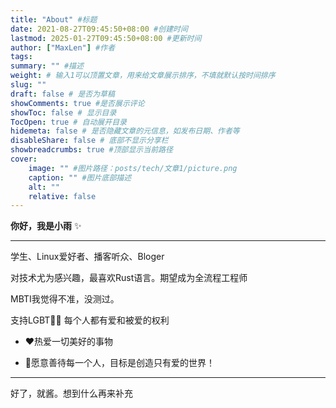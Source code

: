 ```yaml
---
title: "About" #标题
date: 2021-08-27T09:45:50+08:00 #创建时间
lastmod: 2025-01-27T09:45:50+08:00 #更新时间
author: ["MaxLen"] #作者
tags: 
summary: "" #描述
weight: # 输入1可以顶置文章，用来给文章展示排序，不填就默认按时间排序
slug: ""
draft: false # 是否为草稿
showComments: true #是否展示评论
showToc: false # 显示目录
TocOpen: true # 自动展开目录
hidemeta: false # 是否隐藏文章的元信息，如发布日期、作者等
disableShare: false # 底部不显示分享栏
showbreadcrumbs: true #顶部显示当前路径
cover:
    image: "" #图片路径：posts/tech/文章1/picture.png
    caption: "" #图片底部描述
    alt: ""
    relative: false
---
```


**你好，我是小雨** ✨

---

学生、Linux爱好者、播客听众、Bloger

对技术尤为感兴趣，最喜欢Rust语言。期望成为全流程工程师

MBTI我觉得不准，没测过。

支持LGBT🏳️‍⚧️ 每个人都有爱和被爱的权利

- ❤热爱一切美好的事物

- 🥰愿意善待每一个人，目标是创造只有爱的世界！

---

好了，就酱。想到什么再来补充

